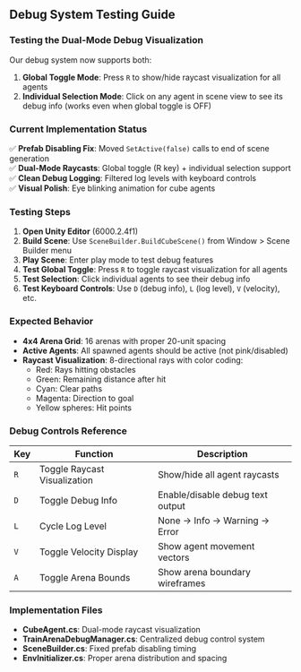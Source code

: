 ## Debug System Testing Guide

### Testing the Dual-Mode Debug Visualization

Our debug system now supports both:

1. **Global Toggle Mode**: Press `R` to show/hide raycast visualization for all agents
2. **Individual Selection Mode**: Click on any agent in scene view to see its debug info (works even when global toggle is OFF)

### Current Implementation Status

✅ **Prefab Disabling Fix**: Moved `SetActive(false)` calls to end of scene generation  
✅ **Dual-Mode Raycasts**: Global toggle (R key) + individual selection support  
✅ **Clean Debug Logging**: Filtered log levels with keyboard controls  
✅ **Visual Polish**: Eye blinking animation for cube agents

### Testing Steps

1. **Open Unity Editor** (6000.2.4f1)
2. **Build Scene**: Use `SceneBuilder.BuildCubeScene()` from Window > Scene Builder menu
3. **Play Scene**: Enter play mode to test debug features
4. **Test Global Toggle**: Press `R` to toggle raycast visualization for all agents
5. **Test Selection**: Click individual agents to see their debug info
6. **Test Keyboard Controls**: Use `D` (debug info), `L` (log level), `V` (velocity), etc.

### Expected Behavior

- **4x4 Arena Grid**: 16 arenas with proper 20-unit spacing
- **Active Agents**: All spawned agents should be active (not pink/disabled)
- **Raycast Visualization**: 8-directional rays with color coding:
  - Red: Rays hitting obstacles
  - Green: Remaining distance after hit
  - Cyan: Clear paths
  - Magenta: Direction to goal
  - Yellow spheres: Hit points

### Debug Controls Reference

| Key | Function                     | Description                      |
| --- | ---------------------------- | -------------------------------- |
| `R` | Toggle Raycast Visualization | Show/hide all agent raycasts     |
| `D` | Toggle Debug Info            | Enable/disable debug text output |
| `L` | Cycle Log Level              | None → Info → Warning → Error    |
| `V` | Toggle Velocity Display      | Show agent movement vectors      |
| `A` | Toggle Arena Bounds          | Show arena boundary wireframes   |

### Implementation Files

- **CubeAgent.cs**: Dual-mode raycast visualization
- **TrainArenaDebugManager.cs**: Centralized debug control system
- **SceneBuilder.cs**: Fixed prefab disabling timing
- **EnvInitializer.cs**: Proper arena distribution and spacing
